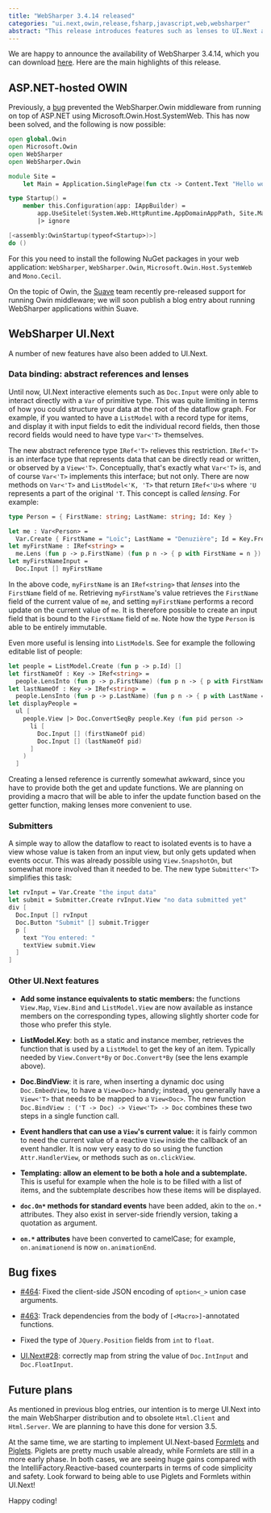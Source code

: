 ```yaml
---
title: "WebSharper 3.4.14 released"
categories: "ui.next,owin,release,fsharp,javascript,web,websharper"
abstract: "This release introduces features such as lenses to UI.Next and prepares the terrain for UI.Next versions of Formlets and Piglets."
---
```

We are happy to announce the availability of WebSharper 3.4.14, which you can download [here](http://websharper.com/downloads). Here are the main highlights of this release.

## ASP.NET-hosted OWIN

Previously, a [bug](https://github.com/intellifactory/websharper.owin/issues/1) prevented the WebSharper.Owin middleware from running on top of ASP.NET using Microsoft.Owin.Host.SystemWeb. This has now been solved, and the following is now possible:

```fsharp
open global.Owin
open Microsoft.Owin
open WebSharper
open WebSharper.Owin

module Site =
    let Main = Application.SinglePage(fun ctx -> Content.Text "Hello world!")

type Startup() =
    member this.Configuration(app: IAppBuilder) =
        app.UseSitelet(System.Web.HttpRuntime.AppDomainAppPath, Site.Main)
        |> ignore

[<assembly:OwinStartup(typeof<Startup>)>]
do ()
```

For this you need to install the following NuGet packages in your web application: `WebSharper`, `WebSharper.Owin`, `Microsoft.Owin.Host.SystemWeb` and `Mono.Cecil`.

On the topic of Owin, the [Suave](http://suave.io) team recently pre-released support for running Owin middleware; we will soon publish a blog entry about running WebSharper applications within Suave.

## WebSharper UI.Next

A number of new features have also been added to UI.Next.

### Data binding: abstract references and lenses

Until now, UI.Next interactive elements such as `Doc.Input` were only able to interact directly with a `Var` of primitive type. This was quite limiting in terms of how you could structure your data at the root of the dataflow graph. For example, if you wanted to have a `ListModel` with a record type for items, and display it with input fields to edit the individual record fields, then those record fields would need to have type `Var<'T>` themselves.

The new abstract reference type `IRef<'T>` relieves this restriction. `IRef<'T>` is an interface type that represents data that can be directly read or written, or observed by a `View<'T>`. Conceptually, that's exactly what `Var<'T>` is, and of course `Var<'T>` implements this interface; but not only. There are now methods on `Var<'T>` and `ListModel<'K, 'T>` that return `IRef<'U>`s where `'U` represents a part of the original `'T`. This concept is called _lensing_. For example:

```fsharp
type Person = { FirstName: string; LastName: string; Id: Key }

let me : Var<Person> =
  Var.Create { FirstName = "Loïc"; LastName = "Denuzière"; Id = Key.Fresh() }
let myFirstName : IRef<string> =
  me.Lens (fun p -> p.FirstName) (fun p n -> { p with FirstName = n })
let myFirstNameInput =
  Doc.Input [] myFirstName
```

In the above code, `myFirstName` is an `IRef<string>` that _lenses_ into the `FirstName` field of `me`. Retrieving `myFirstName`'s value retrieves the `FirstName` field of the current value of `me`, and setting `myFirstName` performs a record update on the current value of `me`. It is therefore possible to create an input field that is bound to the `FirstName` field of `me`. Note how the type `Person` is able to be entirely immutable.

Even more useful is lensing into `ListModel`s. See for example the following editable list of people:

```fsharp
let people = ListModel.Create (fun p -> p.Id) []
let firstNameOf : Key -> IRef<string> =
  people.LensInto (fun p -> p.FirstName) (fun p n -> { p with FirstName = n })
let lastNameOf : Key -> IRef<string> =
  people.LensInto (fun p -> p.LastName) (fun p n -> { p with LastName = n })
let displayPeople =
  ul [
    people.View |> Doc.ConvertSeqBy people.Key (fun pid person ->
      li [
        Doc.Input [] (firstNameOf pid)
        Doc.Input [] (lastNameOf pid)
      ]
    )
  ]
```

Creating a lensed reference is currently somewhat awkward, since you have to provide both the get and update functions. We are planning on providing a macro that will be able to infer the update function based on the getter function, making lenses more convenient to use.

### Submitters

A simple way to allow the dataflow to react to isolated events is to have a view whose value is taken from an input view, but only gets updated when events occur. This was already possible using `View.SnapshotOn`, but somewhat more involved than it needed to be. The new type `Submitter<'T>` simplifies this task:

```fsharp
let rvInput = Var.Create "the input data"
let submit = Submitter.Create rvInput.View "no data submitted yet"
div [
  Doc.Input [] rvInput
  Doc.Button "Submit" [] submit.Trigger
  p [
    text "You entered: "
    textView submit.View
  ]
]
```

### Other UI.Next features

* **Add some instance equivalents to static members:** the functions `View.Map`, `View.Bind` and `ListModel.View` are now available as instance members on the corresponding types, allowing slightly shorter code for those who prefer this style.

* **ListModel.Key**: both as a static and instance member, retrieves the function that is used by a `ListModel` to get the key of an item. Typically needed by `View.Convert*By` or `Doc.Convert*By` (see the lens example above).

* **Doc.BindView**: it is rare, when inserting a dynamic doc using `Doc.EmbedView`, to have a `View<Doc>` handy; instead, you generally have a `View<'T>` that needs to be mapped to a `View<Doc>`. The new function `Doc.BindView : ('T -> Doc) -> View<'T> -> Doc` combines these two steps in a single function call.

* **Event handlers that can use a `View`'s current value:** it is fairly common to need the current value of a reactive `View` inside the callback of an event handler. It is now very easy to do so using the function `Attr.HandlerView`, or methods such as `on.clickView`.

* **Templating: allow an element to be both a hole and a subtemplate.** This is useful for example when the hole is to be filled with a list of items, and the subtemplate describes how these items will be displayed.

* **`doc.On*` methods for standard events** have been added, akin to the `on.*` attributes. They also exist in server-side friendly version, taking a quotation as argument.

* **`on.*` attributes** have been converted to camelCase; for example, `on.animationend` is now `on.animationEnd`.

## Bug fixes

* [#464](https://github.com/intellifactory/websharper/issues/464): Fixed the client-side JSON encoding of `option<_>` union case arguments.

* [#463](https://github.com/intellifactory/websharper/issues/463): Track dependencies from the body of `[<Macro>]`-annotated functions.

* Fixed the type of `JQuery.Position` fields from `int` to `float`.

* [UI.Next#28](https://github.com/intellifactory/websharper.ui.next/issues/28): correctly map from string the value of `Doc.IntInput` and `Doc.FloatInput`.

## Future plans

As mentioned in previous blog entries, our intention is to merge UI.Next into the main WebSharper distribution and to obsolete `Html.Client` and `Html.Server`. We are planning to have this done for version 3.5.

At the same time, we are starting to implement UI.Next-based [Formlets](https://github.com/intellifactory/websharper.ui.next.formlets) and [Piglets](https://github.com/intellifactory/websharper.ui.next.piglets). Piglets are pretty much usable already, while Formlets are still in a more early phase. In both cases, we are seeing huge gains compared with the IntelliFactory.Reactive-based counterparts in terms of code simplicity and safety. Look forward to being able to use Piglets and Formlets within UI.Next!

Happy coding!
